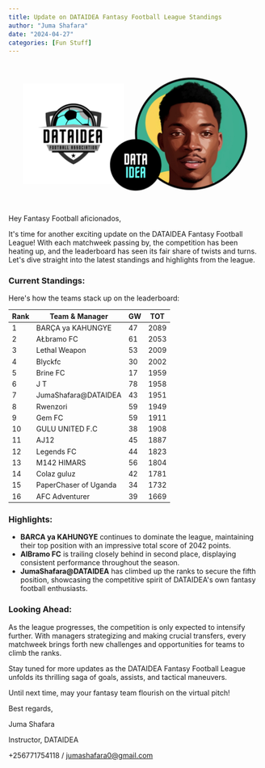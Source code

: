 ```yaml
---
title: Update on DATAIDEA Fantasy Football League Standings
author: "Juma Shafara"
date: "2024-04-27"
categories: [Fun Stuff]
---
```


![Photo by DATAIDEA](thumbnail.png)

Hey Fantasy Football aficionados,

It's time for another exciting update on the DATAIDEA Fantasy Football League! With each matchweek passing by, the competition has been heating up, and the leaderboard has seen its fair share of twists and turns. Let's dive straight into the latest standings and highlights from the league.

### Current Standings:

Here's how the teams stack up on the leaderboard:

| Rank |         Team & Manager         |        GW        |       TOT       |
|------|--------------------------------|------------------|-----------------|
|   1  |    BARÇA ya KAHUNGYE           |     47           |     2089        |
|   2  |    AŁbramo FC                  |     61           |     2053        |
|   3  |    Lethal Weapon               |     53           |     2009        |
|   4  |    Blyckfc                     |     30           |     2002        |
|   5  |    Brine FC                    |     17           |     1959        |
|   6  |    J T                         |     78           |     1958        |
|   7  |    JumaShafara@DATAIDEA        |     43           |     1951        |
|   8  |    Rwenzori                    |     59           |     1949        |
|   9  |    Gem FC                      |     59           |     1911        |
|  10  |    GULU UNITED F.C             |     38           |     1908        |
|  11  |    AJ12          		|     45           |     1887        |
|  12  |   Legends FC                   |     44           |     1823        |
|  13  |    M142 HIMARS                 |     56           |     1804        |
|  14  |    Colaz guluz                 |     42           |     1781        |
|  15  |    PaperChaser of Uganda       |     34           |     1732        |
|  16  |   AFC Adventurer               |     39           |     1669        |



### Highlights:

- **BARCA ya KAHUNGYE** continues to dominate the league, maintaining their top position with an impressive total score of 2042 points.
- **AlBramo FC** is trailing closely behind in second place, displaying consistent performance throughout the season.
- **JumaShafara@DATAIDEA** has climbed up the ranks to secure the fifth position, showcasing the competitive spirit of DATAIDEA's own fantasy football enthusiasts.

### Looking Ahead:

As the league progresses, the competition is only expected to intensify further. With managers strategizing and making crucial transfers, every matchweek brings forth new challenges and opportunities for teams to climb the ranks.

Stay tuned for more updates as the DATAIDEA Fantasy Football League unfolds its thrilling saga of goals, assists, and tactical maneuvers.

Until next time, may your fantasy team flourish on the virtual pitch!

Best regards,

Juma Shafara

Instructor, DATAIDEA

+256771754118 / jumashafara0@gmail.com
